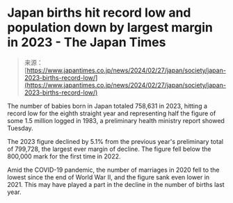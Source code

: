 <!--yml
category: 未分类
date: 2024-05-29 13:25:35
-->

# Japan births hit record low and population down by largest margin in 2023 - The Japan Times

> 来源：[https://www.japantimes.co.jp/news/2024/02/27/japan/society/japan-2023-births-record-low/](https://www.japantimes.co.jp/news/2024/02/27/japan/society/japan-2023-births-record-low/)

The number of babies born in Japan totaled 758,631 in 2023, hitting a record low for the eighth straight year and representing half the figure of some 1.5 million logged in 1983, a preliminary health ministry report showed Tuesday.

The 2023 figure declined by 5.1% from the previous year's preliminary total of 799,728, the largest ever margin of decline. The figure fell below the 800,000 mark for the first time in 2022.

Amid the COVID-19 pandemic, the number of marriages in 2020 fell to the lowest since the end of World War II, and the figure sank even lower in 2021\. This may have played a part in the decline in the number of births last year.